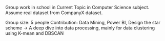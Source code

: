 Group work in school in Current Topic in Computer Science subject. Assume real dataset from CompanyX dataset.

Group size: 5 people
Contribution: Data Mining, Power BI, Design the star scheme
-> A deep dive into data processing, mainly for data clustering using K-mean and DBSCAN
